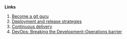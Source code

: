 **Links**

1. [Become a git guru](https://www.atlassian.com/git/tutorials)
2. [Deployment and release strategies](https://docs.launchdarkly.com/guides/best-practices/deployment-strategies)
3. [Continuous delivery](https://www.atlassian.com/continuous-delivery)
4. [DevOps: Breaking the Development-Operations barrier](https://atlassian.com/devops)
